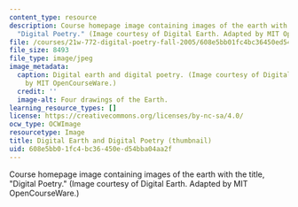 ```yaml
---
content_type: resource
description: Course homepage image containing images of the earth with the title,
  "Digital Poetry." (Image courtesy of Digital Earth. Adapted by MIT OpenCourseWare.)
file: /courses/21w-772-digital-poetry-fall-2005/608e5bb01fc4bc36450ed54bba04aa2f_21w-772f05-th.jpg
file_size: 8493
file_type: image/jpeg
image_metadata:
  caption: Digital earth and digital poetry. (Image courtesy of Digital Earth. Adapted
    by MIT OpenCourseWare.)
  credit: ''
  image-alt: Four drawings of the Earth.
learning_resource_types: []
license: https://creativecommons.org/licenses/by-nc-sa/4.0/
ocw_type: OCWImage
resourcetype: Image
title: Digital Earth and Digital Poetry (thumbnail)
uid: 608e5bb0-1fc4-bc36-450e-d54bba04aa2f
---
```

Course homepage image containing images of the earth with the title, "Digital Poetry." (Image courtesy of Digital Earth. Adapted by MIT OpenCourseWare.)
